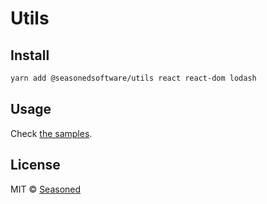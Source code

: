 # Utils

## Install

```bash
yarn add @seasonedsoftware/utils react react-dom lodash
```

## Usage

Check [the samples](https://seasonedsoftware.github.io/utils/).

## License

MIT © [Seasoned](https://github.com/SeasonedSoftware)
